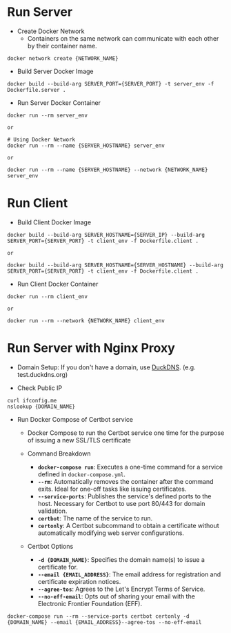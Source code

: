 Run Server
==============================

* Create Docker Network
    * Containers on the same network can communicate with each other by their container name.

```
docker network create {NETWORK_NAME}
```

* Build Server Docker Image

```
docker build --build-arg SERVER_PORT={SERVER_PORT} -t server_env -f Dockerfile.server .
```

* Run Server Docker Container 

```
docker run --rm server_env

or

# Using Docker Network
docker run --rm --name {SERVER_HOSTNAME} server_env

or

docker run --rm --name {SERVER_HOSTNAME} --network {NETWORK_NAME} server_env
```


Run Client
==============================

* Build Client Docker Image

```
docker build --build-arg SERVER_HOSTNAME={SERVER_IP} --build-arg SERVER_PORT={SERVER_PORT} -t client_env -f Dockerfile.client .

or

docker build --build-arg SERVER_HOSTNAME={SERVER_HOSTNAME} --build-arg SERVER_PORT={SERVER_PORT} -t client_env -f Dockerfile.client .
```

* Run Client Docker Container 

```
docker run --rm client_env

or

docker run --rm --network {NETWORK_NAME} client_env
```


Run Server with Nginx Proxy
==============================

* Domain Setup: If you don't have a domain, use [DuckDNS](https://www.duckdns.org/). (e.g. test.duckdns.org)

* Check Public IP

```
curl ifconfig.me
nslookup {DOMAIN_NAME}
```

* Run Docker Compose of Certbot service 

    * Docker Compose to run the Certbot service one time for the purpose of issuing a new SSL/TLS certificate

    * Command Breakdown
        * **`docker-compose run`**: Executes a one-time command for a service defined in `docker-compose.yml`.
        * **`--rm`**: Automatically removes the container after the command exits. Ideal for one-off tasks like issuing certificates.
        * **`--service-ports`**: Publishes the service's defined ports to the host. Necessary for Certbot to use port 80/443 for domain validation.
        * **`certbot`**: The name of the service to run.
        * **`certonly`**: A Certbot subcommand to obtain a certificate without automatically modifying web server configurations.

    * Certbot Options
        * **`-d {DOMAIN_NAME}`**: Specifies the domain name(s) to issue a certificate for.
        * **`--email {EMAIL_ADDRESS}`**: The email address for registration and certificate expiration notices.
        * **`--agree-tos`**: Agrees to the Let's Encrypt Terms of Service.
        * **`--no-eff-email`**: Opts out of sharing your email with the Electronic Frontier Foundation (EFF).

```
docker-compose run --rm --service-ports certbot certonly -d {DOMAIN_NAME} --email {EMAIL_ADDRESS}--agree-tos --no-eff-email
```
